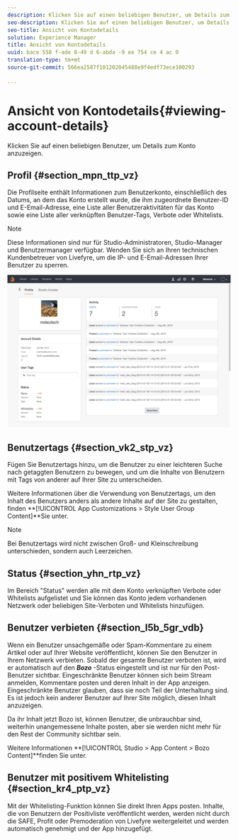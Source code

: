```yaml
---
description: Klicken Sie auf einen beliebigen Benutzer, um Details zum Konto anzuzeigen.
seo-description: Klicken Sie auf einen beliebigen Benutzer, um Details zum Konto anzuzeigen.
seo-title: Ansicht von Kontodetails
solution: Experience Manager
title: Ansicht von Kontodetails
uuid: bace 558 f-ade 8-49 d 6-abda -9 ee 754 ce 4 ac 0
translation-type: tm+mt
source-git-commit: 566ea2587f101202045488e9f4edf73ece100293

---
```



# Ansicht von Kontodetails{#viewing-account-details}

Klicken Sie auf einen beliebigen Benutzer, um Details zum Konto anzuzeigen.

## Profil {#section_mpn_ttp_vz}

Die Profilseite enthält Informationen zum Benutzerkonto, einschließlich des Datums, an dem das Konto erstellt wurde, die ihm zugeordnete Benutzer-ID und E-Email-Adresse, eine Liste aller Benutzeraktivitäten für das Konto sowie eine Liste aller verknüpften Benutzer-Tags, Verbote oder Whitelists.

>[!NOTE]
>
>Diese Informationen sind nur für Studio-Administratoren, Studio-Manager und Benutzermanager verfügbar. Wenden Sie sich an Ihren technischen Kundenbetreuer von Livefyre, um die IP- und E-Email-Adressen Ihrer Benutzer zu sperren.

![](assets/UsersProfile-1024x699.png)

## Benutzertags {#section_vk2_stp_vz}

Fügen Sie Benutzertags hinzu, um die Benutzer zu einer leichteren Suche nach getaggten Benutzern zu bewegen, und um die Inhalte von Benutzern mit Tags von anderer auf Ihrer Site zu unterscheiden.

Weitere Informationen über die Verwendung von Benutzertags, um den Inhalt des Benutzers anders als andere Inhalte auf der Site zu gestalten, finden **[!UICONTROL App Customizations > Style User Group Content]**Sie unter.

>[!NOTE]
>
>Bei Benutzertags wird nicht zwischen Groß- und Kleinschreibung unterschieden, sondern auch Leerzeichen.

## Status {#section_yhn_rtp_vz}

Im Bereich "Status" werden alle mit dem Konto verknüpften Verbote oder Whitelists aufgelistet und Sie können das Konto jedem vorhandenen Netzwerk oder beliebigen Site-Verboten und Whitelists hinzufügen.

## Benutzer verbieten {#section_l5b_5gr_vdb}

Wenn ein Benutzer unsachgemäße oder Spam-Kommentare zu einem Artikel oder auf Ihrer Website veröffentlicht, können Sie den Benutzer in Ihrem Netzwerk verbieten. Sobald der gesamte Benutzer verboten ist, wird er automatisch auf den ***Bozo*** -Status eingestellt und ist nur für den Post-Benutzer sichtbar. Eingeschränkte Benutzer können sich beim Stream anmelden, Kommentare posten und deren Inhalt in der App anzeigen. Eingeschränkte Benutzer glauben, dass sie noch Teil der Unterhaltung sind. Es ist jedoch kein anderer Benutzer auf Ihrer Site möglich, diesen Inhalt anzuzeigen.

Da ihr Inhalt jetzt Bozo ist, können Benutzer, die unbrauchbar sind, weiterhin unangemessene Inhalte posten, aber sie werden nicht mehr für den Rest der Community sichtbar sein.

Weitere Informationen **[!UICONTROL Studio > App Content > Bozo Content]**finden Sie unter.

## Benutzer mit positivem Whitelisting {#section_kr4_ptp_vz}

Mit der Whitelisting-Funktion können Sie direkt Ihren Apps posten. Inhalte, die von Benutzern der Positivliste veröffentlicht werden, werden nicht durch die SAFE, Profit oder Premoderation von Livefyre weitergeleitet und werden automatisch genehmigt und der App hinzugefügt.
